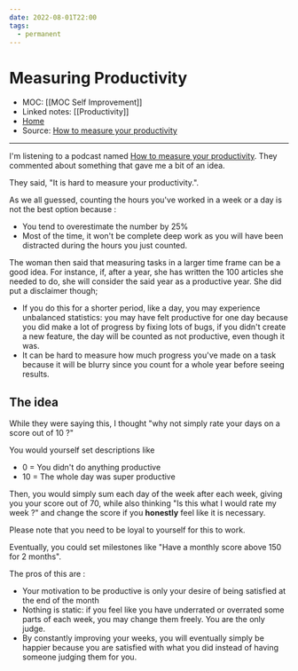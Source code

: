 ```yaml
---
date: 2022-08-01T22:00
tags:
  - permanent
---
```

# Measuring Productivity
- MOC: [[MOC Self Improvement]]
- Linked notes: [[Productivity]]
- [Home](https://misudashi.ga/)
- Source: [How to measure your productivity](https://alifeofproductivity.com/podcast-how-to-measure-your-productivity/)
----------
I'm listening to a podcast named [How to measure your productivity](https://alifeofproductivity.com/podcast-how-to-measure-your-productivity/). They commented about something that gave me a bit of an idea.

They said, "It is hard to measure your productivity.".

As we all guessed, counting the hours you've worked in a week or a day is not the best option because :
- You tend to overestimate the number by 25%
- Most of the time, it won't be complete deep work as you will have been distracted during the hours you just counted.

The woman then said that measuring tasks in a larger time frame can be a good idea. For instance, if, after a year, she has written the 100 articles she needed to do, she will consider the said year as a productive year. She did put a disclaimer though; 
- If you do this for a shorter period, like a day, you may experience unbalanced statistics: you may have felt productive for one day because you did make a lot of progress by fixing lots of bugs, if you didn't create a new feature, the day will be counted as not productive, even though it was.
- It can be hard to measure how much progress you've made on a task because it will be blurry since you count for a whole year before seeing results.

## The idea
While they were saying this, I thought "why not simply rate your days on a score out of 10 ?"

You would yourself set descriptions like 
- 0 = You didn't do anything productive
- 10 = The whole day was super productive

Then, you would simply sum each day of the week after each week, giving you your score out of 70, while also thinking "Is this what I would rate my week ?" and change the score if you **honestly** feel like it is necessary.

Please note that you need to be loyal to yourself for this to work.

Eventually, you could set milestones like "Have a monthly score above 150 for 2 months".

The pros of this are :
- Your motivation to be productive is only your desire of being satisfied at the end of the month
- Nothing is static: if you feel like you have underrated or overrated some parts of each week, you may change them freely. You are the only judge.
- By constantly improving your weeks, you will eventually simply be happier because you are satisfied with what you did instead of having someone judging them for you.